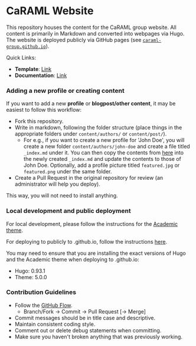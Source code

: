 # CaRAML Website

This repository houses the content for the CaRAML group website.
All content is primarily in Markdown and converted into webpages via Hugo.
The website is deployed publicly via GitHub pages (see [`caraml-group.github.io`](https://github.com/caraml-group/caraml-group.github.io)).

Quick Links:
- **Template**: [Link](https://wowchemy.com/hugo-themes/)
- **Documentation**: [Link](https://wowchemy.com/docs/)

### Adding a new profile or creating content

If you want to add a new **profile** or **blogpost/other content**, it may be easiest to follow this workflow: 
- Fork this repository.
- Write in markdown, following the folder structure (place things in the appropriate folders under `content/authors/` or `content/post/`).
  - For e.g., if you want to create a new profile for 'John Doe', you will create a new folder `content/authors/john-doe` and create a file titled `_index.md` under it. You can then copy the contents from [here](https://github.com/caraml-group/website/blob/main/content/authors/chaitanya-joshi/_index.md) into the newly created `_index.md` and update the contents to those of John Doe. Optionally, add a profile picture titled `featured.jpg` or `featured.png` under the same folder.
- Create a Pull Request in the original repository for review (an administrator will help you deploy).

This way, you will not need to install anything.


### Local development and public deployment

For local development, please follow the instructions for the [Academic theme](https://wowchemy.com/docs/getting-started/install-hugo-extended/).

For deploying to publicly to .github.io, follow the instructions [here](https://wowchemy.com/docs/hugo-tutorials/deployment/#github-pages).

You may need to ensure that you are installing the exact versions of Hugo and the Academic theme when deploying to .github.io:
- Hugo: 0.93.1
- Theme: 5.0.0

### Contribution Guidelines

- Follow the [GitHub Flow](https://guides.github.com/introduction/flow/).
    - Branch/Fork → Commit → Pull Request [→ Merge]
- Commit messages should be in title case and descriptive.
- Maintain consistent coding style.
- Comment out or delete debug statements when committing.
- Make sure you haven't broken anything that was previously working.
